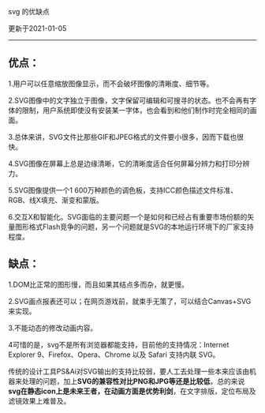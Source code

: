 svg 的优缺点

更新于2021-01-05

---

## **优点：**

1.用户可以任意缩放图像显示，而不会破坏图像的清晰度、细节等。

 2.SVG图像中的文字独立于图像，文字保留可编辑和可搜寻的状态。也不会再有字体的限制，用户系统即使没有安装某一字体，也会看到和他们制作时完全相同的画面。

 3.总体来讲，SVG文件比那些GIF和JPEG格式的文件要小很多，因而下载也很快。

 4.SVG图像在屏幕上总是边缘清晰，它的清晰度适合任何屏幕分辨力和打印分辨力。

 5.SVG图像提供一个1 600万种颜色的调色板，支持ICC颜色描述文件标准、RGB、线X填充、渐变和蒙版。

 6.交互X和智能化。SVG面临的主要问题一个是如何和已经占有重要市场份额的矢量图形格式Flash竞争的问题，另一个问题就是SVG的本地运行环境下的厂家支持程度。

## 缺点：

1.DOM比正常的图形慢，而且如果其结点多而杂，就更慢。

2.SVG画点报表还可以；在网页游戏前，就束手无策了，可以结合Canvas+SVG来实现。 

3.不能动态的修改动画内容。

 4可惜的是，svg不是所有浏览器都能支持，目前他的支持情况：Internet Explorer 9、Firefox、Opera、Chrome 以及 Safari 支持内联 SVG。

 传统的设计工具PS&Ai对SVG输出的支持比较弱，要人工去处理一些本来应该由机器来处理的问题，加上**SVG的兼容性对比PNG和JPG等还是比较低**，总的来说**svg在静态icon上是未来王者，在动画方面是优势利剑**，在文字排版，定位布局及滤镜效果上难普及。